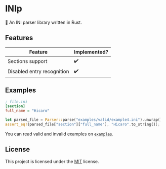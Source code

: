 # INIp
:pencil: An INI parser library written in Rust.

## Features

| Feature                    | Implemented?       |
|----------------------------|--------------------|
| Sections support           | :heavy_check_mark: |
| Disabled entry recognition | :heavy_check_mark: |

## Examples

```ini
; file.ini
[section]
full_name = "Hicaro"
```

```rust
let parsed_file = Parser::parse("examples/valid/example4.ini").unwrap();
assert_eq!(parsed_file["section"]["full_name"], "Hicaro".to_string());
```

You can read valid and invalid examples on [`examples`](examples).

## License
This project is licensed under the [MIT](LICENSE) license.
